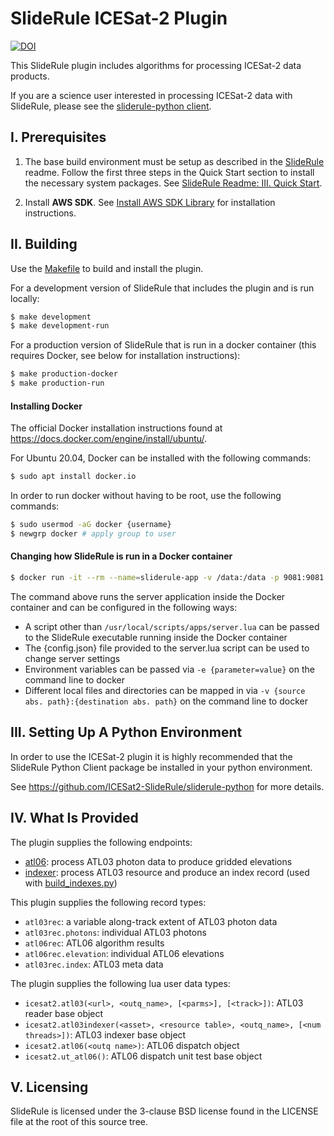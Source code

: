 # SlideRule ICESat-2 Plugin
[![DOI](https://zenodo.org/badge/344240956.svg)](https://zenodo.org/badge/latestdoi/344240956)

This SlideRule plugin includes algorithms for processing ICESat-2 data products.

If you are a science user interested in processing ICESat-2 data with SlideRule, please see the [sliderule-python client](https://github.com/ICESat2-SlideRule/sliderule-python).

## I. Prerequisites

1. The base build environment must be setup as described in the [SlideRule](https://github.com/ICESat2-SlideRule/sliderule) readme.  Follow the first three steps in the Quick Start section to install the necessary system packages.  See [SlideRule Readme: III. Quick Start](https://github.com/ICESat2-SlideRule/sliderule/blob/master/README.md#iii-quick-start).  

2. Install __AWS SDK__. See [Install AWS SDK Library](https://github.com/ICESat2-SlideRule/sliderule/blob/master/packages/aws/aws.md) for installation instructions.


## II. Building

Use the [Makefile](Makefile) to build and install the plugin.

For a development version of SlideRule that includes the plugin and is run locally:
```bash
$ make development
$ make development-run
```

For a production version of SlideRule that is run in a docker container (this requires Docker, see below for installation instructions):
```bash
$ make production-docker
$ make production-run
```

#### Installing Docker

The official Docker installation instructions found at https://docs.docker.com/engine/install/ubuntu/.

For Ubuntu 20.04, Docker can be installed with the following commands:
```bash
$ sudo apt install docker.io
```

In order to run docker without having to be root, use the following commands:
```bash
$ sudo usermod -aG docker {username}
$ newgrp docker # apply group to user
```

#### Changing how SlideRule is run in a Docker container

```bash
$ docker run -it --rm --name=sliderule-app -v /data:/data -p 9081:9081 sliderule-application /usr/local/scripts/apps/server.lua {config.json}
```

The command above runs the server application inside the Docker container and can be configured in the following ways:
* A script other than `/usr/local/scripts/apps/server.lua` can be passed to the SlideRule executable running inside the Docker container
* The {config.json} file provided to the server.lua script can be used to change server settings
* Environment variables can be passed via `-e {parameter=value}` on the command line to docker
* Different local files and directories can be mapped in via `-v {source abs. path}:{destination abs. path}` on the command line to docker


## III. Setting Up A Python Environment

In order to use the ICESat-2 plugin it is highly recommended that the SlideRule Python Client package be installed in your python environment.  

See https://github.com/ICESat2-SlideRule/sliderule-python for more details.


## IV. What Is Provided

The plugin supplies the following endpoints:
* [atl06](endpoints/atl06.lua): process ATL03 photon data to produce gridded elevations
* [indexer](endpoints/idnexer.lua): process ATL03 resource and produce an index record (used with [build_indexes.py](utils/build_indexes.py))

This plugin supplies the following record types:
* `atl03rec`: a variable along-track extent of ATL03 photon data
* `atl03rec.photons`: individual ATL03 photons
* `atl06rec`: ATL06 algorithm results
* `atl06rec.elevation`: individual ATL06 elevations
* `atl03rec.index`: ATL03 meta data

The plugin supplies the following lua user data types:
* `icesat2.atl03(<url>, <outq_name>, [<parms>], [<track>])`: ATL03 reader base object
* `icesat2.atl03indexer(<asset>, <resource table>, <outq_name>, [<num threads>])`: ATL03 indexer base object
* `icesat2.atl06(<outq name>)`: ATL06 dispatch object
* `icesat2.ut_atl06()`: ATL06 dispatch unit test base object 

## V. Licensing

SlideRule is licensed under the 3-clause BSD license found in the LICENSE file at the root of this source tree.
